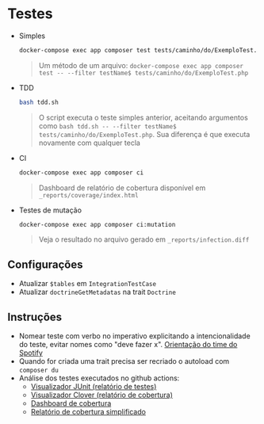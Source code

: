 # Testes

- Simples
    ```sh
    docker-compose exec app composer test tests/caminho/do/ExemploTest.php
    ```
    > Um método de um arquivo: ``docker-compose exec app composer test -- --filter testName$ tests/caminho/do/ExemploTest.php``

- TDD
    ```sh
    bash tdd.sh
    ```

    > O script executa o teste simples anterior, aceitando argumentos como ``bash tdd.sh -- --filter testName$ tests/caminho/do/ExemploTest.php``. Sua diferença é que executa novamente com qualquer tecla

- CI
    ```sh
    docker-compose exec app composer ci
    ```
    > Dashboard de relatório de cobertura disponível em `_reports/coverage/index.html`

- Testes de mutação
    ```sh
    docker-compose exec app composer ci:mutation
    ```

    > Veja o resultado no arquivo gerado em `_reports/infection.diff`

## Configurações

- Atualizar `$tables` em `IntegrationTestCase`
- Atualizar `doctrineGetMetadatas` na trait `Doctrine`

## Instruções

- Nomear teste com verbo no imperativo explicitando a intencionalidade do teste, evitar nomes como "deve fazer x". [Orientação do time do Spotify](https://github.com/spotify/should-up)
- Quando for criada uma trait precisa ser recriado o autoload com ``composer du``
- Análise dos testes executados no github actions:
    - [Visualizador JUnit (relatório de testes)](https://codepen.io/nenitf/full/GREQZRd?url=https://raw.githubusercontent.com/nenitf/elefanteca_api/gh-pages/phpunit-log.xml)
    - [Visualizador Clover (relatório de cobertura)](https://codepen.io/nenitf/full/NWwYQoz?url=https://raw.githubusercontent.com/nenitf/elefanteca_api/gh-pages/clover.xml)
    - [Dashboard de cobertura](https://neni.dev/elefanteca_api/coverage/dashboard.html)
    - [Relatório de cobertura simplificado](https://neni.dev/elefanteca_api/coverage.txt)
